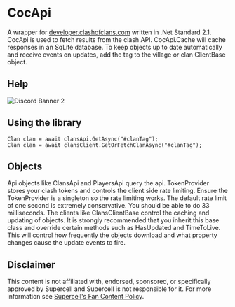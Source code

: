 # CocApi
A wrapper for [developer.clashofclans.com](https://developer.clashofclans.com/#/) written in .Net Standard 2.1. 
CocApi is used to fetch results from the clash API. 
CocApi.Cache will cache responses in an SqLite database.
To keep objects up to date automatically and receive events on updates, add the tag to the village or clan ClientBase object.
 
## Help  
![Discord Banner 2](https://discordapp.com/api/guilds/701245583444279328/widget.png?style=banner2)

## Using the library
```
Clan clan = await clansApi.GetAsync("#clanTag");
Clan clan = await clansClient.GetOrFetchClanAsync("#clanTag");
```

## Objects
Api objects like ClansApi and PlayersApi query the api.
TokenProvider stores your clash tokens and controls the client side rate limiting. 
Ensure the TokenProvider is a singleton so the rate limiting works.
The default rate limit of one second is extremely conservative. 
You should be able to do 33 milliseconds.
The clients like ClansClientBase control the caching and updating of objects. 
It is strongly recommended that you inherit this base class and override certain methods such as HasUpdated and TimeToLive.
This will control how frequently the objects download and what property changes cause the update events to fire.

## Disclaimer
This content is not affiliated with, endorsed, sponsored, or specifically approved by Supercell and Supercell is not responsible for it. For more information see [Supercell's Fan Content Policy](https://supercell.com/en/fan-content-policy/).